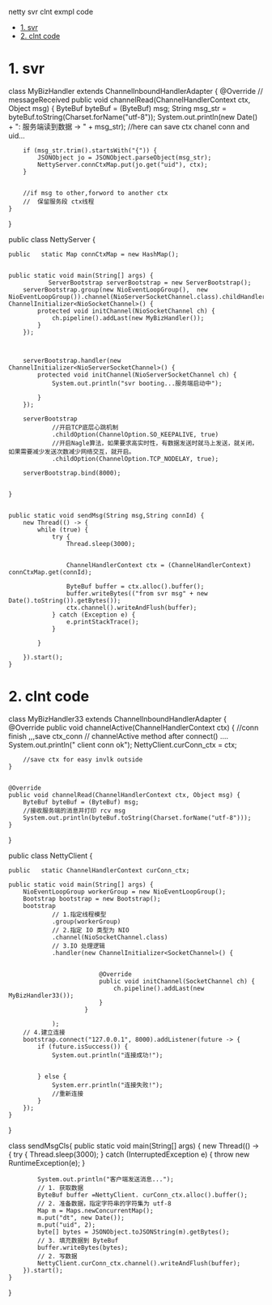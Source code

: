 netty svr clnt exmpl code

<!-- TOC -->

- [1. svr](#1-svr)
- [2. clnt code](#2-clnt-code)

<!-- /TOC -->

# 1. svr   


class MyBizHandler extends ChannelInboundHandlerAdapter {
    @Override   // messageReceived
    public void channelRead(ChannelHandlerContext ctx, Object msg) {
        ByteBuf byteBuf = (ByteBuf) msg;
        String msg_str = byteBuf.toString(Charset.forName("utf-8"));
        System.out.println(new Date() + ": 服务端读到数据 -> " + msg_str);
        //here can save ctx chanel conn and uid...

        if (msg_str.trim().startsWith("{")) {
            JSONObject jo = JSONObject.parseObject(msg_str);
            NettyServer.connCtxMap.put(jo.get("uid"), ctx);
        }


        //if msg to other,forword to another ctx
        //  保留服务段 ctx线程
    }
}

public class NettyServer {

    public   static Map connCtxMap = new HashMap();


    public static void main(String[] args) {
               ServerBootstrap serverBootstrap = new ServerBootstrap();
        serverBootstrap.group(new NioEventLoopGroup(),  new NioEventLoopGroup()).channel(NioServerSocketChannel.class).childHandler(new ChannelInitializer<NioSocketChannel>() {
            protected void initChannel(NioSocketChannel ch) {
                ch.pipeline().addLast(new MyBizHandler());
            }
        });



        serverBootstrap.handler(new ChannelInitializer<NioServerSocketChannel>() {
            protected void initChannel(NioServerSocketChannel ch) {
                System.out.println("svr booting...服务端启动中");

            }
        });

        serverBootstrap
                //开启TCP底层心跳机制
                .childOption(ChannelOption.SO_KEEPALIVE, true)
                //开启Nagle算法，如果要求高实时性，有数据发送时就马上发送，就关闭，如果需要减少发送次数减少网络交互，就开启。
                .childOption(ChannelOption.TCP_NODELAY, true);

        serverBootstrap.bind(8000);


    }


    public static void sendMsg(String msg,String connId) {
        new Thread(() -> {
            while (true) {
                try {
                    Thread.sleep(3000);


                    ChannelHandlerContext ctx = (ChannelHandlerContext) connCtxMap.get(connId);

                    ByteBuf buffer = ctx.alloc().buffer();
                    buffer.writeBytes(("from svr msg" + new Date().toString()).getBytes());
                    ctx.channel().writeAndFlush(buffer);
                } catch (Exception e) {
                    e.printStackTrace();
                }

            }

        }).start();
    }



# 2. clnt code

class MyBizHandler33 extends ChannelInboundHandlerAdapter {
    @Override
    public void channelActive(ChannelHandlerContext ctx) {
        //conn finish ,,,save ctx_conn
        // channelActive  method after   connect()  ....
        System.out.println(" client conn ok");
        NettyClient.curConn_ctx = ctx;



        //save ctx for easy invlk outside
    }


    @Override
    public void channelRead(ChannelHandlerContext ctx, Object msg) {
        ByteBuf byteBuf = (ByteBuf) msg;
        //接收服务端的消息并打印 rcv msg
        System.out.println(byteBuf.toString(Charset.forName("utf-8")));
    }

}

public class NettyClient {

    public   static ChannelHandlerContext curConn_ctx;

    public static void main(String[] args) {
        NioEventLoopGroup workerGroup = new NioEventLoopGroup();
        Bootstrap bootstrap = new Bootstrap();
        bootstrap
                // 1.指定线程模型
                .group(workerGroup)
                // 2.指定 IO 类型为 NIO
                .channel(NioSocketChannel.class)
                // 3.IO 处理逻辑
                .handler(new ChannelInitializer<SocketChannel>() {


                             @Override
                             public void initChannel(SocketChannel ch) {
                                 ch.pipeline().addLast(new MyBizHandler33());
                             }
                         }

                );
        // 4.建立连接
        bootstrap.connect("127.0.0.1", 8000).addListener(future -> {
            if (future.isSuccess()) {
                System.out.println("连接成功!");


            } else {
                System.err.println("连接失败!");
                //重新连接
            }
        });
    }
}


class sendMsgCls{
    public static void main(String[] args) {
        new Thread(() -> {
            try {
                Thread.sleep(3000);
            } catch (InterruptedException e) {
                throw new RuntimeException(e);
            }

            System.out.println("客户端发送消息...");
            // 1. 获取数据
            ByteBuf buffer =NettyClient. curConn_ctx.alloc().buffer();
            // 2. 准备数据，指定字符串的字符集为 utf-8
            Map m = Maps.newConcurrentMap();
            m.put("dt", new Date());
            m.put("uid", 2);
            byte[] bytes = JSONObject.toJSONString(m).getBytes();
            // 3. 填充数据到 ByteBuf
            buffer.writeBytes(bytes);
            // 2. 写数据
            NettyClient.curConn_ctx.channel().writeAndFlush(buffer);
        }).start();
    }
}